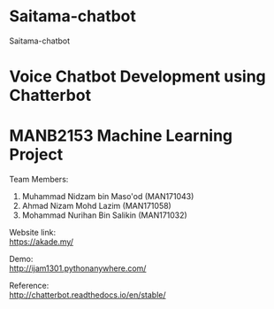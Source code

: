 # Saitama-chatbot
Saitama-chatbot

# Voice Chatbot Development using Chatterbot  
# MANB2153 Machine Learning Project  

Team Members:  
1) Muhammad Nidzam bin Maso'od  (MAN171043)  
2) Ahmad Nizam Mohd Lazim 		  (MAN171058)  
3) Mohammad Nurihan Bin Salikin (MAN171032)  

Website link:  
https://akade.my/  

Demo:  
http://ijam1301.pythonanywhere.com/  

Reference:  
http://chatterbot.readthedocs.io/en/stable/  
